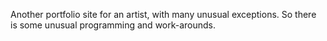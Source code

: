 Another portfolio site for an artist, with many unusual exceptions. So there is some unusual programming and work-arounds.